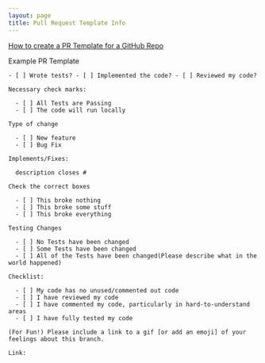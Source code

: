 ```yaml
---
layout: page
title: Pull Request Template Info
---
```


[How to create a PR Template for a GitHub Repo](https://docs.github.com/en/free-pro-team@latest/github/building-a-strong-community/creating-a-pull-request-template-for-your-repository)

Example PR Template

```plaintext
- [ ] Wrote tests? - [ ] Implemented the code? - [ ] Reviewed my code?

Necessary check marks:

  - [ ] All Tests are Passing
  - [ ] The code will run locally

Type of change

  - [ ] New feature
  - [ ] Bug Fix

Implements/Fixes:

  description closes #

Check the correct boxes

  - [ ] This broke nothing
  - [ ] This broke some stuff
  - [ ] This broke everything

Testing Changes

  - [ ] No Tests have been changed
  - [ ] Some Tests have been changed
  - [ ] All of the Tests have been changed(Please describe what in the world happened)

Checklist:

  - [ ] My code has no unused/commented out code
  - [ ] I have reviewed my code
  - [ ] I have commented my code, particularly in hard-to-understand areas
  - [ ] I have fully tested my code

(For Fun!) Please include a link to a gif [or add an emoji] of your feelings about this branch.

Link:

```
